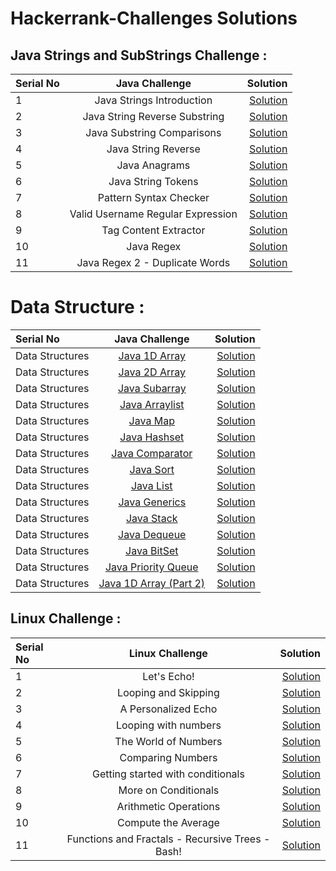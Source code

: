 # Hackerrank-Challenges Solutions

Java  Strings and SubStrings Challenge :
-----------------------------------------

| Serial No     | Java Challenge                           | Solution                     |
| :------------ |:----------------------------------------:| ----------------------------:|
| 1             |  Java Strings Introduction               |  <a href="https://github.com/Kiranwaghmare123/Hackerrank-Challenges/blob/main/Strings/StringsIntroduction.java">Solution</a>              | 
| 2             |  Java String Reverse Substring       |      <a href="https://github.com/Kiranwaghmare123/Hackerrank-Challenges/blob/main/Strings/Substring.java"> Solution</a>                       |
| 3             |  Java Substring Comparisons              |  <a href="https://github.com/Kiranwaghmare123/Hackerrank-Challenges/blob/main/Strings/SubstringComparisons.java"> Solution</a>            |
| 4             |  Java String Reverse                     |  <a href="https://github.com/Kiranwaghmare123/Hackerrank-Challenges/blob/main/Strings/StringReverse.java"> Solution</a>                   |
| 5             |  Java Anagrams                           |  <a href="https://github.com/Kiranwaghmare123/Hackerrank-Challenges/blob/main/Strings/Anagrams.java"> Solution</a>                        |
| 6             |  Java String Tokens                      |  <a href="https://github.com/Kiranwaghmare123/Hackerrank-Challenges/blob/main/Strings/StringTokens.java"> Solution</a>                    |
| 7             |  Pattern Syntax Checker                  |  <a href="https://github.com/Kiranwaghmare123/Hackerrank-Challenges/blob/main/Strings/PatternSyntaxChecker.java"> Solution</a>            |
| 8             |  Valid Username Regular Expression       |  <a href="https://github.com/Kiranwaghmare123/Hackerrank-Challenges/blob/main/Strings/ValidUsernameRegularExpression.java"> Solution</a>  |                          |
| 9             |  Tag Content Extractor                   |  <a href="https://github.com/Kiranwaghmare123/Hackerrank-Challenges/blob/main/Strings/TagContentExtractor.java"> Solution</a>             |
| 10            |  Java Regex                              |  <a href="https://github.com/Kiranwaghmare123/Hackerrank-Challenges/blob/main/Strings/Regex.java"> Solution</a>                           |
| 11            |  Java Regex 2 - Duplicate Words          |  <a href="https://github.com/Kiranwaghmare123/Hackerrank-Challenges/blob/main/Strings/DuplicateWords.java"> Solution</a>                  |

# Data Structure :

| Serial No     | Java Challenge                           | Solution                     |
| :------------ |:----------------------------------------:| ----------------------------:|
|       Data Structures   	  | [Java 1D Array](https://www.hackerrank.com/challenges/java-1d-array-introduction/problem)           	    					 		| <a href="https://github.com/Kiranwaghmare123/Hackerrank-Challenges/blob/main/Data%20Strucutres/Java1DArray.java">Solution</a>        			  				 				|                                                              
|       Data Structures   	  | [Java 2D Array](https://www.hackerrank.com/challenges/java-2d-array/problem)           	   					 							| <a href="https://github.com/Kiranwaghmare123/Hackerrank-Challenges/blob/main/Data%20Strucutres/Java1DArrayPart2.java">Solution</a>       			  				 			|                                                              
|       Data Structures   	  | [Java Subarray](https://www.hackerrank.com/challenges/java-negative-subarray/problem)           	   							 		| <a href="https://github.com/Kiranwaghmare123/Hackerrank-Challenges/blob/main/Data%20Strucutres/JavaSubarray.java">Solution</a>     			  				 		    	|                                                              
|       Data Structures   	  | [Java Arraylist](https://www.hackerrank.com/challenges/java-arraylist/problem)           	   					 				 		| <a href="https://github.com/Kiranwaghmare123/Hackerrank-Challenges/blob/main/Data%20Strucutres/JavaArraylist.java">Solution</a>      			  			 			    	|                                                              
|       Data Structures   	  | [Java Map](https://www.hackerrank.com/challenges/phone-book/problem)           	   					 							   		| <a href="https://github.com/Kiranwaghmare123/Hackerrank-Challenges/blob/main/Data%20Strucutres/JavaMap.java">Solution</a>    			  						 				|                                                              
|       Data Structures   	  | [Java Hashset](https://www.hackerrank.com/challenges/java-hashset/problem)           	   					 					 		| <a href="https://github.com/Kiranwaghmare123/Hackerrank-Challenges/blob/main/Data%20Strucutres/JavaHashset.java">Solution</a>        			  				 				|                                                              
|       Data Structures   	  | [Java Comparator](https://www.hackerrank.com/challenges/java-comparator/problem)           	   					 	    				| <a href="https://github.com/Kiranwaghmare123/Hackerrank-Challenges/blob/main/Data%20Strucutres/JavaComparator.java">Solution</a>       			  			 		        |                                                              
|       Data Structures   	  | [Java Sort](https://www.hackerrank.com/challenges/java-sort/problem)           	   							 	     					| <a href="https://github.com/Kiranwaghmare123/Hackerrank-Challenges/blob/main/Data%20Strucutres/JavaSort.java">Solution</a>    			  						 			|                                                              
|       Data Structures   	  | [Java List](https://www.hackerrank.com/challenges/java-list/problem)           	   							 	    					| <a href="https://github.com/Kiranwaghmare123/Hackerrank-Challenges/blob/main/Data%20Strucutres/JavaList.java">Solution</a>        			  				 		 		|                                                              
|       Data Structures   	  | [Java Generics](https://www.hackerrank.com/challenges/java-generics/problem)           	   							 					| <a href="https://github.com/Kiranwaghmare123/Hackerrank-Challenges/blob/main/Data%20Strucutres/JavaGenerics.java">Solution</a>     			  				 		        |                                                              
|       Data Structures   	  | [Java Stack](https://www.hackerrank.com/challenges/java-stack/problem)           	   							 	    		 		| <a href="https://github.com/Kiranwaghmare123/Hackerrank-Challenges/blob/main/Data%20Strucutres/JavaStack.java">Solution</a>  			  				 	 			    	|                                                              
|       Data Structures   	  | [Java Dequeue](https://www.hackerrank.com/challenges/java-dequeue/problem)           	   							 			 		| <a href="https://github.com/Kiranwaghmare123/Hackerrank-Challenges/blob/main/Data%20Strucutres/JavaDequeue.java">Solution</a>  				 			                    |                                                              
|       Data Structures   	  | [Java BitSet](https://www.hackerrank.com/challenges/java-bitset/problem)           	   							 	    				| <a href="https://github.com/Kiranwaghmare123/Hackerrank-Challenges/blob/main/Data%20Strucutres/JavaBitSet.java">Solution</a>       			  				     			|                                                              
|       Data Structures   	  | [Java Priority Queue](https://www.hackerrank.com/challenges/java-priority-queue/problem)           	   									| <a href="https://github.com/Kiranwaghmare123/Hackerrank-Challenges/blob/main/Data%20Strucutres/JavaPriorityQueue.java">Solution</a> 			  	        	               	|                                                              
|       Data Structures   	  | [Java 1D Array (Part 2)](https://www.hackerrank.com/challenges/java-1d-array/problem)           	   							 		| <a href="https://github.com/Kiranwaghmare123/Hackerrank-Challenges/blob/main/Data%20Strucutres/Java1DArrayPart2.java">Solution</a>       			  			            	|  			            	|         			  			            	|   

 Linux Challenge :
-----------------------------------------

| Serial No     | Linux Challenge                           | Solution                     |
| :------------ |:----------------------------------------:| ----------------------------:|
| 1             |  Let's Echo!					           |  <a href="https://github.com/Kiranwaghmare123/Hackerrank-Challenges/blob/main/Linux/L1Echo.sh">Solution</a> | 
| 2             |  Looping and Skipping			       	   |  <a href="https://github.com/Kiranwaghmare123/Hackerrank-Challenges/blob/main/Linux/L2Looping.sh">Solution</a> |
| 3             |  A Personalized Echo             		   |  <a href="https://github.com/Kiranwaghmare123/Hackerrank-Challenges/blob/main/Linux/L3PersonalizedEcho.sh">Solution</a> |
| 4             |  Looping with numbers                    |  <a href="https://github.com/Kiranwaghmare123/Hackerrank-Challenges/blob/main/Linux/L4LoopingNumbers.sh">Solution</a> |
| 5             |  The World of Numbers                    |  <a href="https://github.com/Kiranwaghmare123/Hackerrank-Challenges/blob/main/Linux/L5World.sh">Solution</a> |
| 6             |  Comparing Numbers                       |  <a href="https://github.com/Kiranwaghmare123/Hackerrank-Challenges/blob/main/Linux/L6Comparing.sh">Solution</a> |
| 7             |  Getting started with conditionals       |  <a href="https://github.com/Kiranwaghmare123/Hackerrank-Challenges/blob/main/Linux/L7Conditionals.sh">Solution</a> |
| 8             |  More on Conditionals       			   |  <a href="https://github.com/Kiranwaghmare123/Hackerrank-Challenges/blob/main/Linux/L8MoreConsitionls.sh">Solution</a> |
| 9             |  Arithmetic Operations                   |  <a href="https://github.com/Kiranwaghmare123/Hackerrank-Challenges/blob/main/Linux/L9Arithmetic.sh">Solution</a> |
| 10            |  Compute the Average	                   |  <a href="https://github.com/Kiranwaghmare123/Hackerrank-Challenges/blob/main/Linux/L10Average.sh">Solution</a> |
| 11            |  Functions and Fractals - Recursive Trees - Bash!         |  <a href="https://github.com/Kiranwaghmare123/Hackerrank-Challenges/blob/main/Linux/L11Functions.sh">Solution</a> |
 
